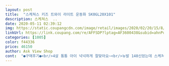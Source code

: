 ```yaml
---
layout: post 
title:  "스케쳐스 키즈 트와이 라이트 운동화 SK0GL20X101" 
description: 스케쳐스  ..
date: 2020-05-11 02:39:12 
img: https://static.coupangcdn.com/image/retail/images/2020/02/20/15/8/6ea14ccb-d5f8-4493-be9a-fd67baded834.jpg 
linkUrl: https://link.coupang.com/re/AFFSDP?lptag=AF3600438&subid=ahnPublicAsk&pageKey=1343372862&itemId=2370810095&vendorItemId=70307688386&traceid=V0-113-def7748f93c401d6 
categories: [1005] 
color: f44336 
price: 46150 
author: Ask View Shop 
cont:  "●구매후기●<br/>4살 통통 아이 넉넉하게 잘맞아요~<br/>뉴발 140신었는데 스케쳐스 150사니 어른신발 신은것 같아요 ㅋㅋ 그래도 신고 나갔다와서 다른 디자인으로  더 주문했습니다.<br/><br/>스케쳐스 처음 사봐서 몰랐는데 정말 한사이즈가 커요!<br/>실물이 더 이쁘네요<br/>아이들이 완전 좋아하는 디자인인가봐요.<br/> 어린이날 선물로 사줬는데 넘 좋아하네요.<br/> 화려해서 코디해주기 어려울것 같지만 베이스가 흰색이라 어느 옷에도 다 잘어울리는 신기한 경험을 하실 수 있습니다.<br/> 불빛도 잘 들어오고 스케쳐스니까 발도 당연히 편하겠죠.<br/> ㅎㅎ 뒷굼치도 적당하게 단단해서 혼자서도 신발 잘 신네요^^<br/>이쁘고 불 잘 들어오고 아이가 좋아합니다.<br/><br/>" 
---
```

